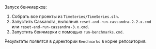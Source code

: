 Запуск бенчмарков:

1. Собрать все проекты из `TimeSeries/TimeSeries.sln`.
2. Запустить Cassandra, выполнив `reset-and-run-cassandra-2.2.x.cmd` или `reset-and-run-cassandra-3.x.cmd`.
3. Запустить бенчмарки с помощью `run-benchmarks.cmd`.

Результаты появятся в директории `Benchmarks` в корне репозитория.
